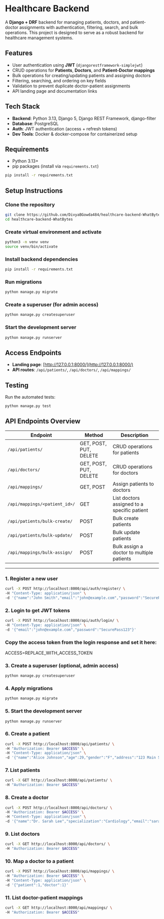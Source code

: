 # Healthcare Backend

A **Django + DRF** backend for managing patients, doctors, and patient-doctor assignments with authentication, filtering, search, and bulk operations. This project is designed to serve as a robust backend for healthcare management systems.

## Features

- User authentication using **JWT** (`djangorestframework-simplejwt`)
- CRUD operations for **Patients**, **Doctors**, and **Patient-Doctor mappings**
- Bulk operations for creating/updating patients and assigning doctors
- Filtering, searching, and ordering on key fields
- Validation to prevent duplicate doctor-patient assignments
- API landing page and documentation links

## Tech Stack

- **Backend**: Python 3.13, Django 5, Django REST Framework, django-filter  
- **Database**: PostgreSQL 
- **Auth**: JWT authentication (access + refresh tokens)  
- **Dev Tools**: Docker & docker-compose for containerized setup  

## Requirements

- Python 3.13+  
- pip packages (install via `requirements.txt`)

```bash
pip install -r requirements.txt
```

## Setup Instructions

### Clone the repository
```bash
git clone https://github.com/DivyaBGowda484/healthcare-backend-WhatBytes.git
cd healthcare-backend-WhatBytes
```

### Create virtual environment and activate
```bash
python3 -m venv venv
source venv/bin/activate
```

### Install backend dependencies
```bash
pip install -r requirements.txt
```

### Run migrations
```bash
python manage.py migrate
```

### Create a superuser (for admin access)
```bash
python manage.py createsuperuser
```

### Start the development server
```bash
python manage.py runserver
```

## Access Endpoints

- **Landing page**: [http://127.0.0.1:8000/](http://127.0.0.1:8000/)  
- **API routes**: `/api/patients/`, `/api/doctors/`, `/api/mappings/`  

## Testing
Run the automated tests:
```bash
python manage.py test
```

## API Endpoints Overview

| Endpoint | Method | Description |
|----------|--------|-------------|
| `/api/patients/` | GET, POST, PUT, DELETE | CRUD operations for patients |
| `/api/doctors/` | GET, POST, PUT, DELETE | CRUD operations for doctors |
| `/api/mappings/` | GET, POST | Assign patients to doctors |
| `/api/mappings/<patient_id>/` | GET | List doctors assigned to a specific patient |
| `/api/patients/bulk-create/` | POST | Bulk create patients |
| `/api/patients/bulk-update/` | POST | Bulk update patients |
| `/api/mappings/bulk-assign/` | POST | Bulk assign a doctor to multiple patients |

---

### 1. Register a new user
```bash
curl -X POST http://localhost:8000/api/auth/register/ \
-H "Content-Type: application/json" \
-d '{"name":"John Smith","email":"john@example.com","password":"SecurePass123"}'
```

### 2. Login to get JWT tokens
```bash
curl -X POST http://localhost:8000/api/auth/login/ \
-H "Content-Type: application/json" \
-d '{"email":"john@example.com","password":"SecurePass123"}'
```

### Copy the access token from the login response and set it here:
ACCESS=REPLACE_WITH_ACCESS_TOKEN


### 3. Create a superuser (optional, admin access)
```bash
python manage.py createsuperuser
```

### 4. Apply migrations
```bash
python manage.py migrate
```

### 5. Start the development server
```bash
python manage.py runserver
```

### 6. Create a patient
```bash
curl -X POST http://localhost:8000/api/patients/ \
-H "Authorization: Bearer $ACCESS" \
-H "Content-Type: application/json" \
-d '{"name":"Alice Johnson","age":29,"gender":"F","address":"123 Main Street"}'
```

### 7. List patients
```bash
curl -X GET http://localhost:8000/api/patients/ \
-H "Authorization: Bearer $ACCESS"
```

### 8. Create a doctor
```bash
curl -X POST http://localhost:8000/api/doctors/ \
-H "Authorization: Bearer $ACCESS" \
-H "Content-Type: application/json" \
-d '{"name":"Dr. Sarah Lee","specialization":"Cardiology","email":"sarah.lee@hospital.org","phone":"+1-555-9876"}'
```

### 9. List doctors
```bash
curl -X GET http://localhost:8000/api/doctors/ \
-H "Authorization: Bearer $ACCESS"
```

### 10. Map a doctor to a patient
```bash
curl -X POST http://localhost:8000/api/mappings/ \
-H "Authorization: Bearer $ACCESS" \
-H "Content-Type: application/json" \
-d '{"patient":1,"doctor":1}'
```

### 11. List doctor-patient mappings
```bash
curl -X GET http://localhost:8000/api/mappings/ \
-H "Authorization: Bearer $ACCESS"
```
